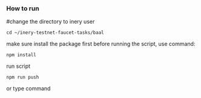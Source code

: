 ### How to run

#change the directory to inery user

```shell
cd ~/inery-testnet-faucet-tasks/baal
```

make sure install the package first before running the script, use command:

```shell
npm install
```

run script

```
npm run push
```

or type command

```ts-node ./pushFunc.ts

```
